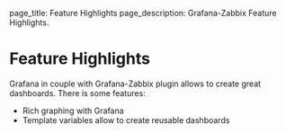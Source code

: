 page_title: Feature Highlights
page_description: Grafana-Zabbix Feature Highlights.

# Feature Highlights

Grafana in couple with Grafana-Zabbix plugin allows to create great dashboards. There is some
features:

- Rich graphing with Grafana
- Template variables allow to create reusable dashboards

